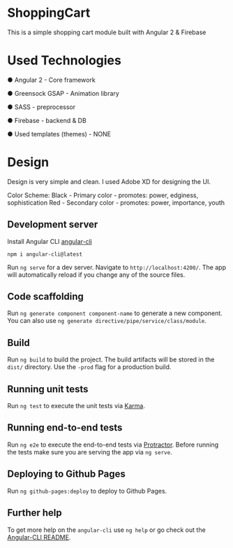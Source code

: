 # ShoppingCart
This is a simple shopping cart module built with Angular 2 & Firebase


# Used Technologies
● Angular 2 - Core framework

● Greensock GSAP - Animation library

● SASS - preprocessor

● Firebase - backend & DB

● Used templates (themes) - NONE


# Design
Design is very simple and clean. I used Adobe XD for designing the UI.

Color Scheme:
Black - Primary color - promotes: power, edginess, sophistication
Red - Secondary color - promotes: power, importance, youth


## Development server
Install Angular CLI [angular-cli](https://github.com/angular/angular-cli)

`npm i angular-cli@latest`

Run `ng serve` for a dev server. Navigate to `http://localhost:4200/`. The app will automatically reload if you change any of the source files.

## Code scaffolding

Run `ng generate component component-name` to generate a new component. You can also use `ng generate directive/pipe/service/class/module`.

## Build

Run `ng build` to build the project. The build artifacts will be stored in the `dist/` directory. Use the `-prod` flag for a production build.

## Running unit tests

Run `ng test` to execute the unit tests via [Karma](https://karma-runner.github.io).

## Running end-to-end tests

Run `ng e2e` to execute the end-to-end tests via [Protractor](http://www.protractortest.org/).
Before running the tests make sure you are serving the app via `ng serve`.

## Deploying to Github Pages

Run `ng github-pages:deploy` to deploy to Github Pages.

## Further help

To get more help on the `angular-cli` use `ng help` or go check out the [Angular-CLI README](https://github.com/angular/angular-cli/blob/master/README.md).
